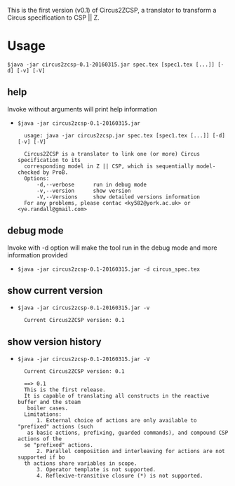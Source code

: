 This is the first version (v0.1) of Circus2ZCSP, a translator to transform a Circus specification to CSP || Z.

# Usage

`$java -jar circus2zcsp-0.1-20160315.jar spec.tex [spec1.tex [...]] [-d] [-v] [-V]`

## help
Invoke without arguments will print help information
- `$java -jar circus2zcsp-0.1-20160315.jar`

        usage: java -jar circus2zcsp.jar spec.tex [spec1.tex [...]] [-d] [-v] [-V]
        
        Circus2ZCSP is a translator to link one (or more) Circus specification to its
        corresponding model in Z || CSP, which is sequentially model-checked by ProB.
        Options:
            -d,--verbose      run in debug mode
            -v,--version      show version
            -V,--Versions     show detailed versions information
        For any problems, please contac <ky582@york.ac.uk> or <ye.randall@gmail.com>

## debug mode
Invoke with -d option will make the tool run in the debug mode and more information provided
- `$java -jar circus2zcsp-0.1-20160315.jar -d circus_spec.tex`

## show current version
- `$java -jar circus2zcsp-0.1-20160315.jar -v`

        Current Circus2ZCSP version: 0.1

## show version history
- `$java -jar circus2zcsp-0.1-20160315.jar -V`

        Current Circus2ZCSP version: 0.1
        
        ==> 0.1
        This is the first release.
        It is capable of translating all constructs in the reactive buffer and the steam
         boiler cases.
        Limitations:
            1. External choice of actions are only available to "prefixed" actions (such
         as basic actions, prefixing, guarded commands), and compound CSP actions of the
        se "prefixed" actions.
            2. Parallel composition and interleaving for actions are not supported if bo
        th actions share variables in scope.
            3. Operator template is not supported.
            4. Reflexive-transitive closure (*) is not supported.
